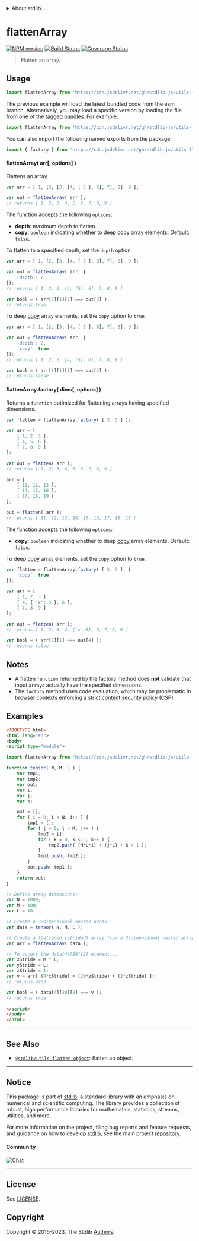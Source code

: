 <!--

@license Apache-2.0

Copyright (c) 2018 The Stdlib Authors.

Licensed under the Apache License, Version 2.0 (the "License");
you may not use this file except in compliance with the License.
You may obtain a copy of the License at

   http://www.apache.org/licenses/LICENSE-2.0

Unless required by applicable law or agreed to in writing, software
distributed under the License is distributed on an "AS IS" BASIS,
WITHOUT WARRANTIES OR CONDITIONS OF ANY KIND, either express or implied.
See the License for the specific language governing permissions and
limitations under the License.

-->


<details>
  <summary>
    About stdlib...
  </summary>
  <p>We believe in a future in which the web is a preferred environment for numerical computation. To help realize this future, we've built stdlib. stdlib is a standard library, with an emphasis on numerical and scientific computation, written in JavaScript (and C) for execution in browsers and in Node.js.</p>
  <p>The library is fully decomposable, being architected in such a way that you can swap out and mix and match APIs and functionality to cater to your exact preferences and use cases.</p>
  <p>When you use stdlib, you can be absolutely certain that you are using the most thorough, rigorous, well-written, studied, documented, tested, measured, and high-quality code out there.</p>
  <p>To join us in bringing numerical computing to the web, get started by checking us out on <a href="https://github.com/stdlib-js/stdlib">GitHub</a>, and please consider <a href="https://opencollective.com/stdlib">financially supporting stdlib</a>. We greatly appreciate your continued support!</p>
</details>

# flattenArray

[![NPM version][npm-image]][npm-url] [![Build Status][test-image]][test-url] [![Coverage Status][coverage-image]][coverage-url] <!-- [![dependencies][dependencies-image]][dependencies-url] -->

> Flatten an array.



<section class="usage">

## Usage

```javascript
import flattenArray from 'https://cdn.jsdelivr.net/gh/stdlib-js/utils-flatten-array@esm/index.mjs';
```
The previous example will load the latest bundled code from the esm branch. Alternatively, you may load a specific version by loading the file from one of the [tagged bundles](https://github.com/stdlib-js/utils-flatten-array/tags). For example,

```javascript
import flattenArray from 'https://cdn.jsdelivr.net/gh/stdlib-js/utils-flatten-array@v0.1.0-esm/index.mjs';
```

You can also import the following named exports from the package:

```javascript
import { factory } from 'https://cdn.jsdelivr.net/gh/stdlib-js/utils-flatten-array@esm/index.mjs';
```

#### flattenArray( arr\[, options] )

Flattens an array.

```javascript
var arr = [ 1, [2, [3, [4, [ 5 ], 6], 7], 8], 9 ];

var out = flattenArray( arr );
// returns [ 1, 2, 3, 4, 5, 6, 7, 8, 9 ]
```

The function accepts the following `options`:

-   **depth**: maximum depth to flatten.
-   **copy**: `boolean` indicating whether to deep [copy][@stdlib/utils/copy] array elements. Default: `false`.

To flatten to a specified depth, set the `depth` option.

```javascript
var arr = [ 1, [2, [3, [4, [ 5 ], 6], 7], 8], 9 ];

var out = flattenArray( arr, {
    'depth': 2
});
// returns [ 1, 2, 3, [4, [5], 6], 7, 8, 9 ]

var bool = ( arr[1][1][1] === out[3] );
// returns true
```

To deep [copy][@stdlib/utils/copy] array elements, set the `copy` option to `true`.

```javascript
var arr = [ 1, [2, [3, [4, [ 5 ], 6], 7], 8], 9 ];

var out = flattenArray( arr, {
    'depth': 2,
    'copy': true
});
// returns [ 1, 2, 3, [4, [5], 6], 7, 8, 9 ]

var bool = ( arr[1][1][1] === out[3] );
// returns false
```

#### flattenArray.factory( dims\[, options] )

Returns a `function` optimized for flattening arrays having specified dimensions.

```javascript
var flatten = flattenArray.factory( [ 3, 3 ] );

var arr = [
    [ 1, 2, 3 ],
    [ 4, 5, 6 ],
    [ 7, 8, 9 ]
];

var out = flatten( arr );
// returns [ 1, 2, 3, 4, 5, 6, 7, 8, 9 ]

arr = [
    [ 11, 12, 13 ],
    [ 14, 15, 16 ],
    [ 17, 18, 19 ]
];

out = flatten( arr );
// returns [ 11, 12, 13, 14, 15, 16, 17, 18, 19 ]
```

The function accepts the following `options`:

-   **copy**: `boolean` indicating whether to deep [copy][@stdlib/utils/copy] array elements. Default: `false`.

To deep [copy][@stdlib/utils/copy] array elements, set the `copy` option to `true`.

<!-- eslint-disable object-curly-newline -->

```javascript
var flatten = flattenArray.factory( [ 3, 3 ], {
    'copy': true
});

var arr = [
    [ 1, 2, 3 ],
    [ 4, { 'x': 5 }, 6 ],
    [ 7, 8, 9 ]
];

var out = flatten( arr );
// returns [ 1, 2, 3, 4, {'x':5}, 6, 7, 8, 9 ]

var bool = ( arr[1][1] === out[4] );
// returns false
```

</section>

<!-- /.usage -->

<section class="notes">

## Notes

-   A flatten `function` returned by the factory method does **not** validate that input `arrays` actually have the specified dimensions.
-   The `factory` method uses code evaluation, which may be problematic in browser contexts enforcing a strict [content security policy][mdn-csp] (CSP).

</section>

<!-- /.notes -->

<section class="examples">

## Examples

<!-- eslint-disable array-bracket-spacing -->

<!-- eslint no-undef: "error" -->

```html
<!DOCTYPE html>
<html lang="en">
<body>
<script type="module">

import flattenArray from 'https://cdn.jsdelivr.net/gh/stdlib-js/utils-flatten-array@esm/index.mjs';

function tensor( N, M, L ) {
    var tmp1;
    var tmp2;
    var out;
    var i;
    var j;
    var k;

    out = [];
    for ( i = 0; i < N; i++ ) {
        tmp1 = [];
        for ( j = 0; j < M; j++ ) {
            tmp2 = [];
            for ( k = 0; k < L; k++ ) {
                tmp2.push( (M*L*i) + (j*L) + k + 1 );
            }
            tmp1.push( tmp2 );
        }
        out.push( tmp1 );
    }
    return out;
}

// Define array dimensions:
var N = 1000;
var M = 100;
var L = 10;

// Create a 3-dimensional nested array:
var data = tensor( N, M, L );

// Create a flattened (strided) array from a 3-dimensional nested array:
var arr = flattenArray( data );

// To access the data[4][20][2] element...
var xStride = M * L;
var yStride = L;
var zStride = 1;
var v = arr[ (4*xStride) + (20*yStride) + (2*zStride) ];
// returns 4203

var bool = ( data[4][20][2] === v );
// returns true

</script>
</body>
</html>
```

</section>

<!-- /.examples -->

<!-- Section for related `stdlib` packages. Do not manually edit this section, as it is automatically populated. -->

<section class="related">

* * *

## See Also

-   <span class="package-name">[`@stdlib/utils-flatten-object`][@stdlib/utils/flatten-object]</span><span class="delimiter">: </span><span class="description">flatten an object.</span>

</section>

<!-- /.related -->

<!-- Section for all links. Make sure to keep an empty line after the `section` element and another before the `/section` close. -->


<section class="main-repo" >

* * *

## Notice

This package is part of [stdlib][stdlib], a standard library with an emphasis on numerical and scientific computing. The library provides a collection of robust, high performance libraries for mathematics, statistics, streams, utilities, and more.

For more information on the project, filing bug reports and feature requests, and guidance on how to develop [stdlib][stdlib], see the main project [repository][stdlib].

#### Community

[![Chat][chat-image]][chat-url]

---

## License

See [LICENSE][stdlib-license].


## Copyright

Copyright &copy; 2016-2023. The Stdlib [Authors][stdlib-authors].

</section>

<!-- /.stdlib -->

<!-- Section for all links. Make sure to keep an empty line after the `section` element and another before the `/section` close. -->

<section class="links">

[npm-image]: http://img.shields.io/npm/v/@stdlib/utils-flatten-array.svg
[npm-url]: https://npmjs.org/package/@stdlib/utils-flatten-array

[test-image]: https://github.com/stdlib-js/utils-flatten-array/actions/workflows/test.yml/badge.svg?branch=v0.1.0
[test-url]: https://github.com/stdlib-js/utils-flatten-array/actions/workflows/test.yml?query=branch:v0.1.0

[coverage-image]: https://img.shields.io/codecov/c/github/stdlib-js/utils-flatten-array/main.svg
[coverage-url]: https://codecov.io/github/stdlib-js/utils-flatten-array?branch=main

<!--

[dependencies-image]: https://img.shields.io/david/stdlib-js/utils-flatten-array.svg
[dependencies-url]: https://david-dm.org/stdlib-js/utils-flatten-array/main

-->

[chat-image]: https://img.shields.io/gitter/room/stdlib-js/stdlib.svg
[chat-url]: https://app.gitter.im/#/room/#stdlib-js_stdlib:gitter.im

[stdlib]: https://github.com/stdlib-js/stdlib

[stdlib-authors]: https://github.com/stdlib-js/stdlib/graphs/contributors

[umd]: https://github.com/umdjs/umd
[es-module]: https://developer.mozilla.org/en-US/docs/Web/JavaScript/Guide/Modules

[deno-url]: https://github.com/stdlib-js/utils-flatten-array/tree/deno
[umd-url]: https://github.com/stdlib-js/utils-flatten-array/tree/umd
[esm-url]: https://github.com/stdlib-js/utils-flatten-array/tree/esm
[branches-url]: https://github.com/stdlib-js/utils-flatten-array/blob/main/branches.md

[stdlib-license]: https://raw.githubusercontent.com/stdlib-js/utils-flatten-array/main/LICENSE

[@stdlib/utils/copy]: https://github.com/stdlib-js/utils-copy/tree/esm

[mdn-csp]: https://developer.mozilla.org/en-US/docs/Web/HTTP/CSP

<!-- <related-links> -->

[@stdlib/utils/flatten-object]: https://github.com/stdlib-js/utils-flatten-object/tree/esm

<!-- </related-links> -->

</section>

<!-- /.links -->
